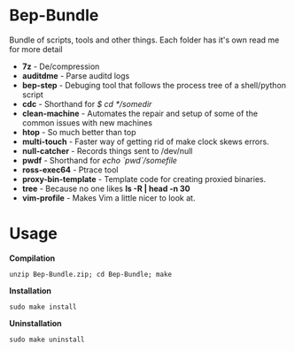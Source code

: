# Bep-Bundle
Bundle of scripts, tools and other things. Each folder has it's own read me for more detail
* **7z** - De/compression
* **auditdme** - Parse auditd logs
* **bep-step** - Debuging tool that follows the process tree of a shell/python script 
* **cdc** - Shorthand for _$ cd */*somedir*_
* **clean-machine** - Automates the repair and setup of some of the common issues with new machines
* **htop** - So much better than top
* **multi-touch** - Faster way of getting rid of make clock skews errors. 
* **null-catcher** - Records things sent to /dev/null
* **pwdf** - Shorthand for _echo \`pwd\`/somefile_
* **ross-exec64** - Ptrace tool
* **proxy-bin-template** - Template code for creating proxied binaries.
* **tree** - Because no one likes __ls -R | head -n 30__
* **vim-profile** - Makes Vim a little nicer to look at. 

# Usage 


**Compilation**


`unzip Bep-Bundle.zip; cd Bep-Bundle; make`


**Installation**


`sudo make install`


**Uninstallation**


`sudo make uninstall`